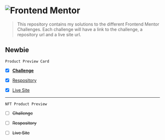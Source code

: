 # ![Frontend Mentor](https://www.frontendmentor.io/static/images/logo-desktop.svg) 

> This repository contains my solutions to the different Frontend Mentor Challenges. Each challenge will have a link to the challenge, a repository url and a live site url.  

## Newbie

```
Product Preview Card
```

- [x] [**Challenge**](https://www.frontendmentor.io/challenges/product-preview-card-component-GO7UmttRfa)

- [x] [Respository]()

- [x] [Live Site](https://s0phi3k.github.io/productPreviewCard/)

---
```
NFT Product Preview
```

- [ ] ~~Challenge~~

- [ ] ~~Respository~~

- [ ] ~~Live Site~~

